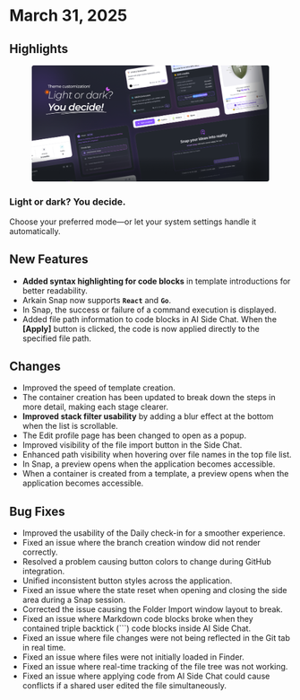 # March 31, 2025

## Highlights

<figure><img src="../../.gitbook/assets/highlight_01.png" alt=""><figcaption></figcaption></figure>

### **Light or dark? You decide.**

Choose your preferred mode—or let your system settings handle it automatically.

## New Features

* **Added syntax highlighting for code blocks** in template introductions for better readability.
* Arkain Snap now supports **`React`** and **`Go`**.&#x20;
* In Snap, the success or failure of a command execution is displayed.&#x20;
* Added file path information to code blocks in AI Side Chat. When the **\[Apply]** button is clicked, the code is now applied directly to the specified file path.&#x20;

## **Changes**

* Improved the speed of template creation.&#x20;
* The container creation has been updated to break down the steps in more detail, making each stage clearer.
* **Improved stack filter usability** by adding a blur effect at the bottom when the list is scrollable.
* The Edit profile page has been changed to open as a popup.
* Improved visibility of the file import button in the Side Chat.
* Enhanced path visibility when hovering over file names in the top file list.
* In Snap, a preview opens when the application becomes accessible.
* When a container is created from a template, a preview opens when the application becomes accessible.

## Bug Fixes

* Improved the usability of the Daily check-in for a smoother experience.
* Fixed an issue where the branch creation window did not render correctly.
* Resolved a problem causing button colors to change during GitHub integration.
* Unified inconsistent button styles across the application.
* Fixed an issue where the state reset when opening and closing the side area during a Snap session.
* Corrected the issue causing the Folder Import window layout to break.
* Fixed an issue where Markdown code blocks broke when they contained triple backtick (\`\`\`) code blocks inside AI Side Chat.
* Fixed an issue where file changes were not being reflected in the Git tab in real time.&#x20;
* Fixed an issue where files were not initially loaded in Finder.
* Fixed an issue where real-time tracking of the file tree was not working.
* Fixed an issue where applying code from AI Side Chat could cause conflicts if a shared user edited the file simultaneously.
